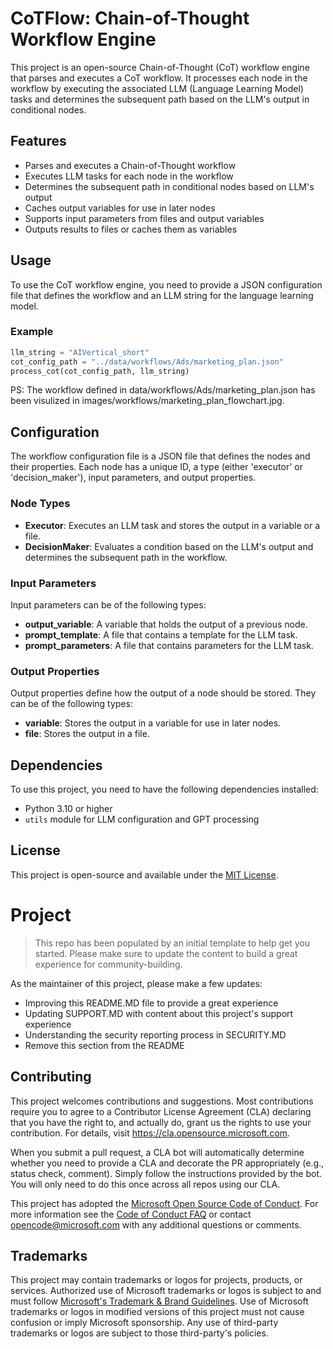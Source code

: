 # CoTFlow: Chain-of-Thought Workflow Engine

This project is an open-source Chain-of-Thought (CoT) workflow engine that parses and executes a CoT workflow. It processes each node in the workflow by executing the associated LLM (Language Learning Model) tasks and determines the subsequent path based on the LLM's output in conditional nodes.

## Features

- Parses and executes a Chain-of-Thought workflow
- Executes LLM tasks for each node in the workflow
- Determines the subsequent path in conditional nodes based on LLM's output
- Caches output variables for use in later nodes
- Supports input parameters from files and output variables
- Outputs results to files or caches them as variables

## Usage

To use the CoT workflow engine, you need to provide a JSON configuration file that defines the workflow and an LLM string for the language learning model.

### Example

```python
llm_string = "AIVertical_short"
cot_config_path = "../data/workflows/Ads/marketing_plan.json"
process_cot(cot_config_path, llm_string)
```

PS: The workflow defined in data/workflows/Ads/marketing_plan.json has been visulized in images/workflows/marketing_plan_flowchart.jpg.

## Configuration

The workflow configuration file is a JSON file that defines the nodes and their properties. Each node has a unique ID, a type (either 'executor' or 'decision_maker'), input parameters, and output properties.

### Node Types

- **Executor**: Executes an LLM task and stores the output in a variable or a file.
- **DecisionMaker**: Evaluates a condition based on the LLM's output and determines the subsequent path in the workflow.

### Input Parameters

Input parameters can be of the following types:

- **output_variable**: A variable that holds the output of a previous node.
- **prompt_template**: A file that contains a template for the LLM task.
- **prompt_parameters**: A file that contains parameters for the LLM task.

### Output Properties

Output properties define how the output of a node should be stored. They can be of the following types:

- **variable**: Stores the output in a variable for use in later nodes.
- **file**: Stores the output in a file.

## Dependencies

To use this project, you need to have the following dependencies installed:

- Python 3.10 or higher
- `utils` module for LLM configuration and GPT processing

## License

This project is open-source and available under the [MIT License](https://opensource.org/licenses/MIT).

# Project

> This repo has been populated by an initial template to help get you started. Please
> make sure to update the content to build a great experience for community-building.

As the maintainer of this project, please make a few updates:

- Improving this README.MD file to provide a great experience
- Updating SUPPORT.MD with content about this project's support experience
- Understanding the security reporting process in SECURITY.MD
- Remove this section from the README

## Contributing

This project welcomes contributions and suggestions.  Most contributions require you to agree to a
Contributor License Agreement (CLA) declaring that you have the right to, and actually do, grant us
the rights to use your contribution. For details, visit https://cla.opensource.microsoft.com.

When you submit a pull request, a CLA bot will automatically determine whether you need to provide
a CLA and decorate the PR appropriately (e.g., status check, comment). Simply follow the instructions
provided by the bot. You will only need to do this once across all repos using our CLA.

This project has adopted the [Microsoft Open Source Code of Conduct](https://opensource.microsoft.com/codeofconduct/).
For more information see the [Code of Conduct FAQ](https://opensource.microsoft.com/codeofconduct/faq/) or
contact [opencode@microsoft.com](mailto:opencode@microsoft.com) with any additional questions or comments.

## Trademarks

This project may contain trademarks or logos for projects, products, or services. Authorized use of Microsoft 
trademarks or logos is subject to and must follow 
[Microsoft's Trademark & Brand Guidelines](https://www.microsoft.com/en-us/legal/intellectualproperty/trademarks/usage/general).
Use of Microsoft trademarks or logos in modified versions of this project must not cause confusion or imply Microsoft sponsorship.
Any use of third-party trademarks or logos are subject to those third-party's policies.
